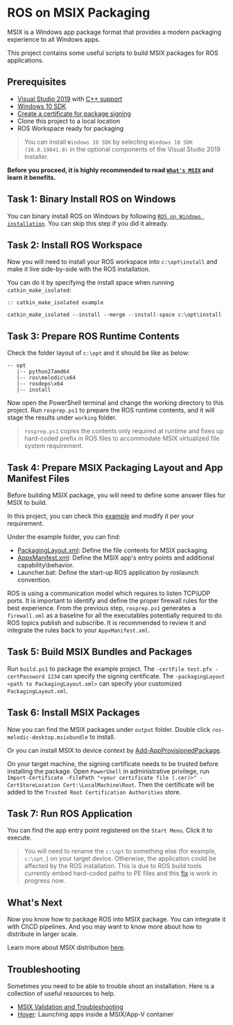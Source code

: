 # ROS on MSIX Packaging

MSIX is a Windows app package format that provides a modern packaging experience to all Windows apps.

This project contains some useful scripts to build MSIX packages for ROS applications.

## Prerequisites

- [Visual Studio 2019][Visual Studio 2019] with [C++ support][C++ support]
- [Windows 10 SDK][Windows 10 SDK]
- [Create a certificate for package signing][Create a certificate for package signing]
- Clone this project to a local location
- ROS Workspace ready for packaging

> You can install `Windows 10 SDK` by selecting `Windows 10 SDK (10.0.19041.0)` in the optional components of the Visual Studio 2019 Installer.

**Before you proceed, it is highly recommended to read [`What's MSIX`][What's MSIX] and learn it benefits.**

## Task 1: Binary Install ROS on Windows

You can binary install ROS on Windows by following [`ROS on Windows installation`][ROS on Windows installation].
You can skip this step if you did it already.

## Task 2: Install ROS Workspace

Now you will need to install your ROS workspace into `c:\opt\install` and make it live side-by-side with the ROS installation.

You can do it by specifying the install space when running `catkin_make_isolated`:

```Batchfile
:: catkin_make_isolated example

catkin_make_isolated --install --merge --install-space c:\opt\install
```

## Task 3: Prepare ROS Runtime Contents

Check the folder layout of `c:\opt` and it should be like as below:

```
-- opt
   |-- python27amd64
   |-- ros\melodic\x64
   |-- rosdeps\x64
   |-- install
```

Now open the PowerShell terminal and change the working directory to this project.
Run `rosprep.ps1` to prepare the ROS runtime contents, and it will stage the results under `working` folder.

> `rosprep.ps1` copies the contents only required at runtime and fixes up hard-coded prefix in ROS files to accommodate MSIX virtualized file system requirement.

## Task 4: Prepare MSIX Packaging Layout and App Manifest Files

Before building MSIX package, you will need to define some answer files for MSIX to build.

In this project, you can check this [example][example] and modify it per your requirement.

Under the example folder, you can find:

  * [PackagingLayout.xml][packaging-layout]: Define the file contents for MSIX packaging.
  * [AppxManifest.xml][appx-package-manifest]: Define the MSIX app's entry points and additional capability\behavior.
  * Launcher.bat: Define the start-up ROS application by roslaunch convention.

ROS is using a communication model which requires to listen TCP\UDP ports.
It is important to identify and define the proper firewall rules for the best experience.
From the previous step, `rosprep.ps1` generates a `firewall.xml` as a baseline for all the executables potentially required to do ROS topics publish and subscribe.
It is recommended to review it and integrate the rules back to your `AppxManifest.xml`.

## Task 5: Build MSIX Bundles and Packages

Run `build.ps1` to package the example project.
The `-certFile test.pfx -certPassword 1234` can specify the signing certificate.
The `-packagingLayout <path to PackagingLayout.xml>` can specify your customized `PackagingLayout.xml`.

## Task 6: Install MSIX Packages

Now you can find the MSIX packages under `output` folder.
Double click `ros-melodic-desktop.msixbundle` to install.

Or you can install MSIX to device context by [Add-AppProvisionedPackage][Add-AppProvisionedPackage].

On your target machine, the signing certificate needs to be trusted before installing the package.
Open `PowerShell` in administrative privilege, run `Import-Certificate -FilePath "<your certificate file (.cer)>" -CertStoreLocation Cert:\LocalMachine\Root`. Then the certificate will be added to the `Trusted Root Certification Authorities` store.

## Task 7: Run ROS Application

You can find the app entry point registered on the `Start Menu`.
Click it to execute.

> You will need to rename the `c:\opt` to something else (for example, `c:\opt_`) on your target device. Otherwise, the application could be affected by the ROS installation. This is due to ROS build tools currently embed hard-coded paths to PE files and this [fix][catkin-fix] is work in progress now.

## What's Next

Now you know how to package ROS into MSIX package.
You can integrate it with CI\CD pipelines.
And you may want to know more about how to distribute in larger scale.

Learn more about MSIX distribution [here][managing-your-msix-deployment-enterprise].

## Troubleshooting

Sometimes you need to be able to trouble shoot an installation.
Here is a collection of useful resources to help.

  * [MSIX Validation and Troubleshooting][managing-your-msix-deployment-troubleshooting]
  * [Hover][Hover]: Launching apps inside a MSIX/App-V container

[Visual Studio 2019]: https://visualstudio.microsoft.com/vs/
[C++ support]: https://docs.microsoft.com/en-us/cpp/build/vscpp-step-0-installation
[Windows 10 SDK]: https://developer.microsoft.com/en-us/windows/downloads/windows-10-sdk/
[ROS on Windows installation]: http://wiki.ros.org/Installation/Windows
[What's MSIX]: https://docs.microsoft.com/en-us/windows/msix/overview
[Create a certificate for package signing]: https://docs.microsoft.com/en-us/windows/msix/package/create-certificate-package-signing
[example]: ./example
[appx-package-manifest]: https://docs.microsoft.com/en-us/uwp/schemas/appxpackage/appx-package-manifest
[packaging-layout]: https://docs.microsoft.com/en-us/windows/msix/package/packaging-layout
[Add-AppProvisionedPackage]: https://www.advancedinstaller.com/per-machine-msix.html
[catkin-fix]: https://github.com/ros/catkin/pull/1086
[managing-your-msix-deployment-enterprise]: https://docs.microsoft.com/en-us/windows/msix/desktop/managing-your-msix-deployment-enterprise
[Hover]: https://www.advancedinstaller.com/hover.html
[managing-your-msix-deployment-troubleshooting]: https://docs.microsoft.com/en-us/windows/msix/desktop/managing-your-msix-deployment-troubleshooting
